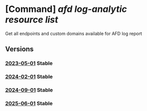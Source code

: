 # [Command] _afd log-analytic resource list_

Get all endpoints and custom domains available for AFD log report

## Versions

### [2023-05-01](/Resources/mgmt-plane/L3N1YnNjcmlwdGlvbnMve30vcmVzb3VyY2Vncm91cHMve30vcHJvdmlkZXJzL21pY3Jvc29mdC5jZG4vcHJvZmlsZXMve30vZ2V0bG9nYW5hbHl0aWNzcmVzb3VyY2Vz/2023-05-01.xml) **Stable**

<!-- mgmt-plane /subscriptions/{}/resourcegroups/{}/providers/microsoft.cdn/profiles/{}/getloganalyticsresources 2023-05-01 -->

### [2024-02-01](/Resources/mgmt-plane/L3N1YnNjcmlwdGlvbnMve30vcmVzb3VyY2Vncm91cHMve30vcHJvdmlkZXJzL21pY3Jvc29mdC5jZG4vcHJvZmlsZXMve30vZ2V0bG9nYW5hbHl0aWNzcmVzb3VyY2Vz/2024-02-01.xml) **Stable**

<!-- mgmt-plane /subscriptions/{}/resourcegroups/{}/providers/microsoft.cdn/profiles/{}/getloganalyticsresources 2024-02-01 -->

### [2024-09-01](/Resources/mgmt-plane/L3N1YnNjcmlwdGlvbnMve30vcmVzb3VyY2Vncm91cHMve30vcHJvdmlkZXJzL21pY3Jvc29mdC5jZG4vcHJvZmlsZXMve30vZ2V0bG9nYW5hbHl0aWNzcmVzb3VyY2Vz/2024-09-01.xml) **Stable**

<!-- mgmt-plane /subscriptions/{}/resourcegroups/{}/providers/microsoft.cdn/profiles/{}/getloganalyticsresources 2024-09-01 -->

### [2025-06-01](/Resources/mgmt-plane/L3N1YnNjcmlwdGlvbnMve30vcmVzb3VyY2Vncm91cHMve30vcHJvdmlkZXJzL21pY3Jvc29mdC5jZG4vcHJvZmlsZXMve30vZ2V0bG9nYW5hbHl0aWNzcmVzb3VyY2Vz/2025-06-01.xml) **Stable**

<!-- mgmt-plane /subscriptions/{}/resourcegroups/{}/providers/microsoft.cdn/profiles/{}/getloganalyticsresources 2025-06-01 -->
